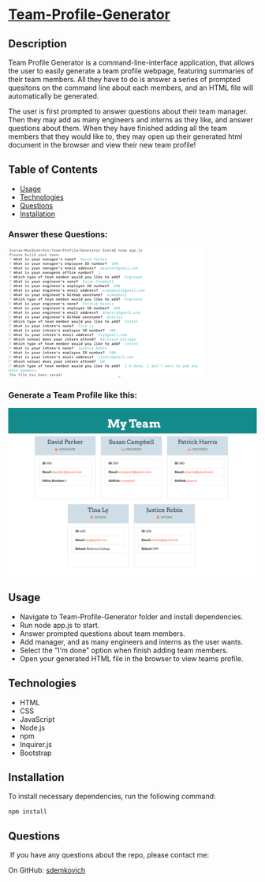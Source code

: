 # [Team-Profile-Generator](https://) 

## Description

Team Profile Generator is a command-line-interface application, that allows the user to easily 
generate a team profile webpage, featuring summaries of their team members. 
All they have to do is answer a series of prompted quesitons on the command line about each members, 
and an HTML file will automatically be generated. 

The user is first prompted to answer questions about their team manager. Then they may add as many engineers and interns as they like, and answer questions about them. When they have finished adding all the team members that they would like to, they may open up their generated html document in the browser and view their new team profile!

## Table of Contents
* [Usage](#usage)
* [Technologies](#technologies)
* [Questions](#questions)
* [Installation](#Installation)

### Answer these Questions:
![Questions Image](./assets/images/questions.png)

### Generate a Team Profile like this:
![Example Profile Image](./assets/images/profile.png)

## Usage
* Navigate to Team-Profile-Generator folder and install dependencies.
* Run node app.js to start.
* Answer prompted questions about team members.
* Add manager, and as many engineers and interns as the user wants.
* Select the "I'm done" option when finish adding team members.
* Open your generated HTML file in the browser to view teams profile.

## Technologies
* HTML
* CSS
* JavaScript
* Node.js
* npm
* Inquirer.js
* Bootstrap

## Installation
To install necessary dependencies, run the following command: 
``` 
npm install 
``` 

## Questions
​
If you have any questions about the repo, please contact me:

On GitHub: [sdemkovich](https://github.com/sdemkovich) 
